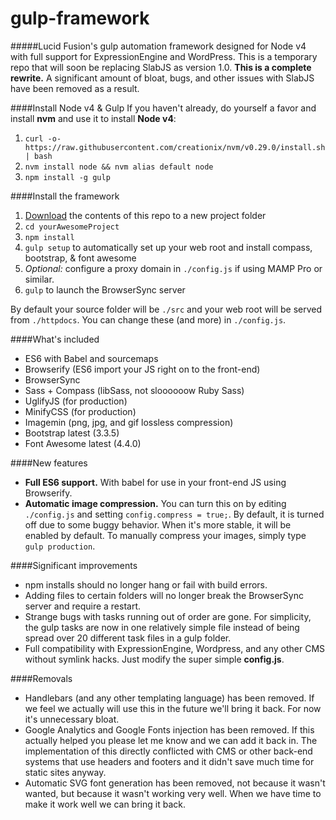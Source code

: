 gulp-framework
============
#####Lucid Fusion's gulp automation framework designed for Node v4 with full support for ExpressionEngine and WordPress.
This is a temporary repo that will soon be replacing SlabJS as version 1.0.  **This is a complete rewrite.** A significant amount of bloat, bugs, and other issues with SlabJS have been removed as a result.

####Install Node v4 & Gulp
If you haven't already, do yourself a favor and install **nvm** and use it to install **Node v4**:

1. `curl -o- https://raw.githubusercontent.com/creationix/nvm/v0.29.0/install.sh | bash`
2. `nvm install node && nvm alias default node`
3. `npm install -g gulp`

####Install the framework
1. [Download](https://github.com/lucidfusion/gulp-framework/archive/master.zip) the contents of this repo to a new project folder
2. `cd yourAwesomeProject`
3. `npm install`
4. `gulp setup` to automatically set up your web root and install compass, bootstrap, & font awesome
5. *Optional:* configure a proxy domain in `./config.js` if using MAMP Pro or similar.
6. `gulp` to launch the BrowserSync server

By default your source folder will be `./src` and your web root will be served from `./httpdocs`.  You can change these (and more) in `./config.js`.

####What's included
* ES6 with Babel and sourcemaps
* Browserify (ES6 import your JS right on to the front-end)
* BrowserSync
* Sass + Compass (libSass, not sloooooow Ruby Sass)
* UglifyJS (for production)
* MinifyCSS (for production)
* Imagemin (png, jpg, and gif lossless compression)
* Bootstrap latest (3.3.5)
* Font Awesome latest (4.4.0)

####New features
* **Full ES6 support.** With babel for use in your front-end JS using Browserify.
* **Automatic image compression.**  You can turn this on by editing `./config.js` and setting `config.compress = true;`.  By default, it is turned off due to some buggy behavior.  When it's more stable, it will be enabled by default.  To manually compress your images, simply type `gulp production`.

####Significant improvements
* npm installs should no longer hang or fail with build errors.
* Adding files to certain folders will no longer break the BrowserSync server and require a restart.
* Strange bugs with tasks running out of order are gone.  For simplicity, the gulp tasks are now in one relatively simple file instead of being spread over 20 different task files in a gulp folder.
* Full compatibility with ExpressionEngine, Wordpress, and any other CMS without symlink hacks.  Just modify the super simple **config.js**.

####Removals
* Handlebars (and any other templating language) has been removed.  If we feel we actually will use this in the future we'll bring it back.  For now it's unnecessary bloat.
* Google Analytics and Google Fonts injection has been removed.  If this actually helped you please let me know and we can add it back in.  The implementation of this directly conflicted with CMS or other back-end systems that use headers and footers and it didn't save much time for static sites anyway.
* Automatic SVG font generation has been removed, not because it wasn't wanted, but because it wasn't working very well.  When we have time to make it work well we can bring it back.
